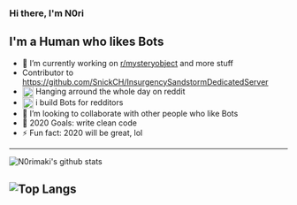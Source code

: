 ### Hi there, I'm N0ri

## I'm a Human who likes Bots

- 🔭 I’m currently working on [r/mysteryobject](https://www.reddit.com/r/mysteryobject) and more stuff
- Contributor to https://github.com/SnickCH/InsurgencySandstormDedicatedServer 
- <img align="center" alt="reddit" width="20px" src="https://www.redditstatic.com/icon-touch.png"> Hanging arround the whole day on reddit 
- <img align="center" alt="reddit" width="20px" src="https://www.reddit.com/favicon.ico"> i build Bots for redditors
- 👯 I’m looking to collaborate with other people who like Bots
- 🥅 2020 Goals: write clean code
- ⚡ Fun fact: 2020 will be great, lol
---
![N0rimaki's github stats](https://github-readme-stats.vercel.app/api?username=N0rimaki&count_private=true)

![Top Langs](https://github-readme-stats.vercel.app/api/top-langs/?username=N0rimaki)
---
